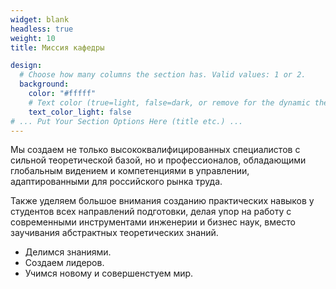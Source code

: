 ```yaml
---
widget: blank
headless: true
weight: 10
title: Миссия кафедры

design:
  # Choose how many columns the section has. Valid values: 1 or 2.
  background:
    color: "#fffff"
    # Text color (true=light, false=dark, or remove for the dynamic theme color).
    text_color_light: false
# ... Put Your Section Options Here (title etc.) ...
---
```

Мы создаем не только высококвалифицированных специалистов с сильной теоретической базой, но и профессионалов, обладающими глобальным видением и компетенциями в управлении, адаптированными для российского рынка труда. 

Также уделяем большое внимания созданию практических навыков у студентов всех направлений подготовки, делая упор на работу с современными инструментами инженерии и бизнес наук, вместо заучивания абстрактных теоретических знаний. 

- Делимся знаниями.
- Создаем лидеров.
- Учимся новому и совершенстуем мир.